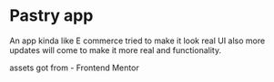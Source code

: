 # Pastry app

An app kinda like E commerce tried to make it look real UI also  more updates will come to make it more real and functionality.

assets got from - Frontend Mentor

